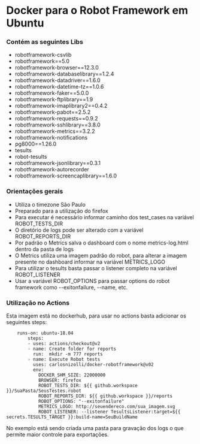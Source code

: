 # Docker para o Robot Framework em Ubuntu

### Contém as seguintes Libs
- robotframework-csvlib 
- robotframework==5.0   
- robotframework-browser==12.3.0  
- robotframework-databaselibrary==1.2.4
- robotframework-datadriver==1.6.0
- robotframework-datetime-tz==1.0.6
- robotframework-faker==5.0.0
- robotframework-ftplibrary==1.9
- robotframework-imaplibrary2==0.4.2
- robotframework-pabot==2.5.2
- robotframework-requests==0.9.2
- robotframework-sshlibrary==3.8.0
- robotframework-metrics==3.2.2
- robotframework-notifications
- pg8000==1.26.0
- tesults
- robot-tesults
- robotframework-jsonlibrary==0.3.1 
- robotframework-autorecorder 
- robotframework-screencaplibrary==1.6.0

### Orientações gerais
- Utiliza o timezone São Paulo
- Preparado para a utilização do firefox
- Para executar é necessário informar caminho dos test_cases na variável ROBOT_TESTS_DIR
- O diretório de logs pode ser alterado com a variável ROBOT_REPORTS_DIR
- Por padrão o Metrics salva o dashboard com o nome metrics-log.html dentro da pasta de logs
- O Metrics utiliza uma imagem padrão do robot, para alterar a imagem presente no dashboard informar na variável METRICS_LOGO
- Para utilizar o tesults basta passar o listener completo na variável ROBOT_LISTENER
- Usar a variável ROBOT_OPTIONS para passar options do robot framework como --exitonfailure, --name, etc.

### Utilização no Actions
Esta imagem está no dockerhub, para usar no actions basta adicionar os seguintes steps:

        runs-on: ubuntu-18.04
            steps:
            - uses: actions/checkout@v2
            - name: Create folder for reports
              run:  mkdir -m 777 reports
            - name: Execute Robot tests
              uses: carlosnizolli/docker-robotframework@v02
              env:
                DOCKER_SHM_SIZE: 22000000
                BROWSER: firefox
                ROBOT_TESTS_DIR: ${{ github.workspace }}/SuaPasta/SeusTestes.robot
                ROBOT_REPORTS_DIR: ${{ github.workspace }}/reports
                ROBOT_OPTIONS: "--exitonfailure"
                METRICS_LOGO: http://seuendereco.com/sua_imagem.svg
                ROBOT_LISTENER: --listener TesultsListener:target=${{ secrets.TESULTS_TARGET }}:build-name=SeuBuildName
 
 No exemplo está sendo criada uma pasta para gravação dos logs o que permite maior controle para exportações.
 
